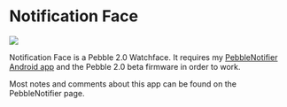 Notification Face
=================

![](https://raw.github.com/retro486/pebblenotifier/master/res/drawable-hdpi/notification_face_ss.png)

Notification Face is a Pebble 2.0 Watchface. It requires my [PebbleNotifier Android app](https://github.com/retro486/pebblenotifier) and the Pebble 2.0 beta firmware in order to work.

Most notes and comments about this app can be found on the PebbleNotifier page.
